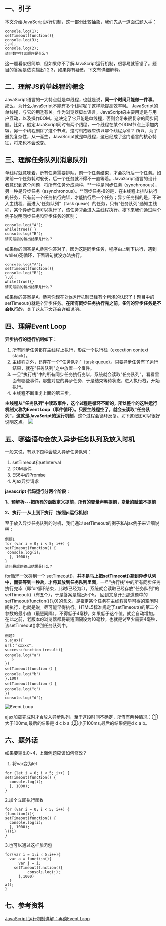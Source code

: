 ## 一、引子

本文介绍JavaScript运行机制，这一部分比较抽象，我们先从一道面试题入手：
```
console.log(1);
setTimeout(function(){
console.log(3);
},0);
console.log(2);
请问数字打印顺序是什么？
```
这一题看似很简单，但如果你不了解JavaScript运行机制，很容易就答错了。题目的答案是依次输出1 2 3，如果你有疑惑，下文有详细解释。
## 二、理解JS的单线程的概念

JavaScript语言的一大特点就是单线程，也就是说，**同一个时间只能做一件事**。那么，为什么JavaScript不能有多个线程呢？这样能提高效率啊。
JavaScript的单线程，与它的用途有关。作为浏览器脚本语言，JavaScript的主要用途是与用户互动，以及操作DOM。这决定了它只能是单线程，否则会带来很复杂的同步问题。比如，假定JavaScript同时有两个线程，一个线程在某个DOM节点上添加内容，另一个线程删除了这个节点，这时浏览器应该以哪个线程为准？
所以，为了避免复杂性，从一诞生，JavaScript就是单线程，这已经成了这门语言的核心特征，将来也不会改变。
## 三、理解任务队列(消息队列)

单线程就意味着，所有任务需要排队，前一个任务结束，才会执行后一个任务。如果前一个任务耗时很长，后一个任务就不得不一直等着。JavaScript语言的设计者意识到这个问题，将所有任务分成两种，**一种是同步任务（synchronous），另一种是异步任务（asynchronous）。**同步任务指的是，在主线程上排队执行的任务，只有前一个任务执行完毕，才能执行后一个任务；异步任务指的是，不进入主线程、而进入"任务队列"（task queue）的任务，只有"任务队列"通知主线程，某个异步任务可以执行了，该任务才会进入主线程执行。接下来我们通过两个例子说明同步任务和异步任务的区别：
```
console.log("A");
while(true){ }
console.log("B");
请问最后的输出结果是什么？
```
如果你的回答是A,恭喜你答对了，因为这是同步任务，程序由上到下执行，遇到while()死循环，下面语句就没办法执行。
```
console.log("A");
setTimeout(function(){
console.log("B");
},0);
while(true){}
请问最后的输出结果是什么？
```
如果你的答案是A，恭喜你现在对js运行机制已经有个粗浅的认识了！题目中的setTimeout()就是个异步任务。**在所有同步任务执行完之前，任何的异步任务是不会执行的**，关于这点下文还会详细说明。
## 四、理解Event Loop

**异步执行的运行机制如下：**
1. 所有同步任务都在主线程上执行，形成一个执行栈（execution context stack）。
1. 主线程之外，还存在一个"任务队列"（task queue）。只要异步任务有了运行结果，就在"任务队列"之中放置一个事件。
1. 一旦"执行栈"中的所有同步任务执行完毕，系统就会读取"任务队列"，看看里面有哪些事件。那些对应的异步任务，于是结束等待状态，进入执行栈，开始执行。
1. 主线程不断重复上面的第三步。

**主线程从"任务队列"中读取事件，这个过程是循环不断的，所以整个的这种运行机制又称为Event Loop（事件循环）。只要主线程空了，就会去读取"任务队列"，这就是JavaScript的运行机制**。这个过程会循环反复。以下这张图可以很好说明这点。
![](https://user-gold-cdn.xitu.io/2018/5/30/163b13e4e10aaef1?w=820&h=454&f=png&s=53939)

## 五、哪些语句会放入异步任务队列及放入时机

一般来说，有以下四种会放入异步任务队列：
1. setTimeout和setlnterval
1. DOM事件
1. ES6中的Promise
1. Ajax异步请求

**javascript 代码运行分两个阶段**：

**1、预解析---把所有的函数定义提前，所有的变量声明提前，变量的赋值不提前**

**2、执行---从上到下执行（按照js运行机制）**

至于放入异步任务队列的时机，我们通过 setTimeout的例子和Ajax例子来详细说明：

```
例题1
for (var i = 0; i < 5; i++) {
setTimeout(function() {  
 console.log(i);  
  }, 1000);
}
请问最后的输出结果是什么？
```
for循环一次碰到一个 setTimeout()，**并不是马上把setTimeout()拿到异步队列中，而要等到一秒后，才将其放到任务队列里面**，一旦"执行栈"中的所有同步任务执行完毕（即for循环结束，此时i已经为5），系统就会读取已经存放"任务队列"的setTimeout()（有五个），于是答案是输出5个5。
回到文章开头那道题中的setTimeout(function(){},0)的含义，是指定某个任务在主线程最早可得的空闲时间执行，也就是说，尽可能早得执行。HTML5标准规定了setTimeout()的第二个参数的最小值（最短间隔），不得低于4毫秒，如果低于这个值，就会自动增加。在此之前，老版本的浏览器都将最短间隔设为10毫秒。也就是说至少需要4毫秒，该setTimeout()拿到任务队列中。
```
例题2
$.ajax({
url：“xxxxx"，
success:function (result){
console.log("a"）
   }
})
setTimeout(function（）{
console.log("b"）
},100)
setTimeout(function（）{
console.log("c"）
})
console.log("d");
```
![Event Loop](https://user-gold-cdn.xitu.io/2018/5/30/163b13e4e10fc4b0?w=996&h=647&f=png&s=216461)

ajax加载完成时才会放入异步队列，至于这段时间不确定，所有有两种情况：①大于100ms,最后的结果是 d c b a ;②小于100ms,最后的结果便是d c a b。
## 六、题外话

 如果要输出0~4，上面例题应该如何修改？
1. 将var变为let
```
for (let i = 0; i < 5; i++) {
setTimeout(function() {  
  console.log(i);
  }, 1000);
}
```
2.加个立即执行函数
```
for (var i = 0; i < 5; i++) {
(function(i){
setTimeout(function() {  
  console.log(i);
  }, 1000);
})(i)
}
```
3.也可以通过这样加闭包
```
for(var i = 1;i < 5;i++){  
  var a = function(){  
      var j = i;    
    setTimeout(function(){  
          console.log(j);  
      },1000)  
  }    
a();
}
```
## 七、参考资料
[JavaScript 运行机制详解：再谈Event Loop](http://www.ruanyifeng.com/blog/2014/10/event-loop.html)
